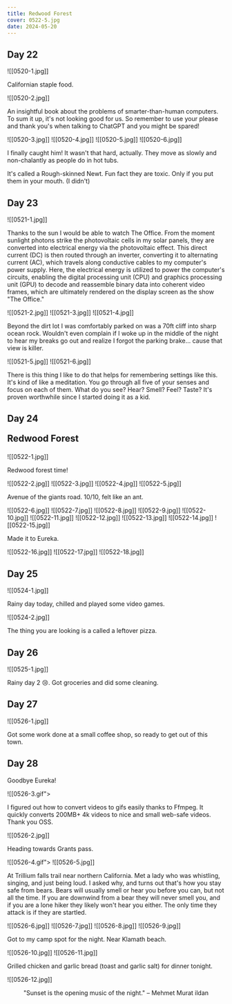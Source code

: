 ```yaml
---
title: Redwood Forest
cover: 0522-5.jpg
date: 2024-05-20
---
```



## Day 22

![[0520-1.jpg]]

Californian staple food.

![[0520-2.jpg]]

An insightful book about the problems of smarter-than-human computers. To sum it up, it's not looking good for us. So remember to use your please and thank you's when talking to ChatGPT and you might be spared! 

![[0520-3.jpg]]
![[0520-4.jpg]]
![[0520-5.jpg]]
![[0520-6.jpg]]

I finally caught him! It wasn't that hard, actually. They move as slowly and non-chalantly as people do in hot tubs.

It's called a Rough-skinned Newt. Fun fact they are toxic. Only if you put them in your mouth. (I didn't)

## Day 23

![[0521-1.jpg]]

Thanks to the sun I would be able to watch The Office. From the moment sunlight photons strike the photovoltaic cells in my solar panels, they are converted into electrical energy via the photovoltaic effect. This direct current (DC) is then routed through an inverter, converting it to alternating current (AC), which travels along conductive cables to my computer's power supply. Here, the electrical energy is utilized to power the computer's circuits, enabling the digital processing unit (CPU) and graphics processing unit (GPU) to decode and reassemble binary data into coherent video frames, which are ultimately rendered on the display screen as the show "The Office."

![[0521-2.jpg]]
![[0521-3.jpg]]
![[0521-4.jpg]]

Beyond the dirt lot I was comfortably parked on was a 70ft cliff into sharp ocean rock. Wouldn't even complain if I woke up in the middle of the night to hear my breaks go out and realize I forgot the parking brake... cause that view is killer.

![[0521-5.jpg]]
![[0521-6.jpg]]

There is this thing I like to do that helps for remembering settings like this. It's kind of like a meditation. You go through all five of your senses and focus on each of them. What do you see? Hear? Smell? Feel? Taste? It's proven worthwhile since I started doing it as a kid. 

## Day 24 <p class="inline text-gray-700  font-thin">Redwood Forest</p>

![[0522-1.jpg]]

Redwood forest time!

![[0522-2.jpg]]
![[0522-3.jpg]]
![[0522-4.jpg]]
![[0522-5.jpg]]

Avenue of the giants road. 10/10, felt like an ant.

![[0522-6.jpg]]
![[0522-7.jpg]]
![[0522-8.jpg]]
![[0522-9.jpg]]
![[0522-10.jpg]]
![[0522-11.jpg]]
![[0522-12.jpg]]
![[0522-13.jpg]]
![[0522-14.jpg]]
![[0522-15.jpg]]

Made it to Eureka.

![[0522-16.jpg]]
![[0522-17.jpg]]
![[0522-18.jpg]]

## Day 25

![[0524-1.jpg]]

Rainy day today, chilled and played some video games. 

![[0524-2.jpg]]

The thing you are looking is a called a leftover pizza.

## Day 26

![[0525-1.jpg]]

Rainy day 2 😢. Got groceries and did some cleaning.

## Day 27

![[0526-1.jpg]]

Got some work done at a small coffee shop, so ready to get out of this town. 

## Day 28

Goodbye Eureka!

![[0526-3.gif">

I figured out how to convert videos to gifs easily thanks to Ffmpeg. It quickly converts 200MB+ 4k videos to nice and small web-safe videos. Thank you OSS.

![[0526-2.jpg]]

Heading towards Grants pass.

![[0526-4.gif">
![[0526-5.jpg]]

At Trillium falls trail near northern California. Met a lady who was whistling, singing, and just being loud. I asked why, and turns out that's how you stay safe from bears. Bears will usually smell or hear you before you can, but not all the time. If you are downwind from a bear they will never smell you, and if you are a lone hiker they likely won't hear you either. The only time they attack is if they are startled. 

![[0526-6.jpg]]
![[0526-7.jpg]]
![[0526-8.jpg]]
![[0526-9.jpg]]

Got to my camp spot for the night. Near Klamath beach. 

![[0526-10.jpg]]
![[0526-11.jpg]]

Grilled chicken and garlic bread (toast and garlic salt) for dinner tonight.

![[0526-12.jpg]]

<p align="center">"Sunset is the opening music of the night." – Mehmet Murat ildan</p>